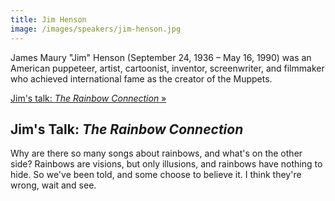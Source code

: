 ```yaml
---
title: Jim Henson
image: /images/speakers/jim-henson.jpg
---
```

James Maury "Jim" Henson (September 24, 1936 – May 16, 1990) was an American puppeteer, artist, cartoonist, inventor, screenwriter, and filmmaker who achieved international fame as the creator of the Muppets.

[Jim's talk: *The Rainbow Connection* &raquo;](directive:more)

## Jim's Talk: *The Rainbow Connection*

Why are there so many songs about rainbows, and what's on the other side? Rainbows are visions, but only illusions, and rainbows have nothing to hide. So we've been told, and some choose to believe it. I think they're wrong, wait and see.
